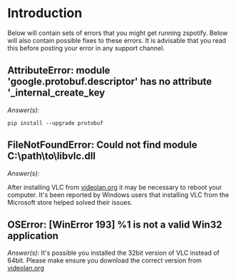 # Introduction

Below will contain sets of errors that you might get running zspotify. Below will also contain possible fixes to these errors. It is advisable that you read this before posting your error in any support channel.

## AttributeError: module 'google.protobuf.descriptor' has no attribute '\_internal_create_key

_Answer(s):_

`pip install --upgrade protobuf`

## FileNotFoundError: Could not find module C:\\path\\to\\libvlc.dll

_Answer(s):_

After installing VLC from [videolan.org](https://www.videolan.org/) it may be necessary to reboot your computer.
It's been reported by Windows users that installing VLC from the Microsoft store helped solved their issues.

## OSError: [WinError 193] %1 is not a valid Win32 application

_Answer(s):_
It's possible you installed the 32bit version of VLC instead of 64bit. Please make ensure you download the correct version from [videolan.org](https://www.videolan.org/)